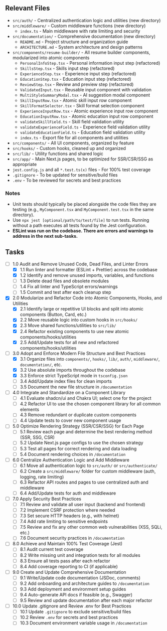## Relevant Files

- `src/auth/` - Centralized authentication logic and utilities (new directory)
- `src/middleware/` - Custom middleware functions (new directory)
  - `index.ts` - Main middleware with rate limiting and security
- `src/documentation/` - Comprehensive documentation (new directory)
  - `README.md` - Project structure and organization guide
  - `ARCHITECTURE.md` - System architecture and design patterns
- `src/components/resume-builder/` - All resume builder components, modularized into atomic components
  - `PersonalInfoStep.tsx` - Personal information input step (refactored)
  - `SkillsStep.tsx` - Skills input step (refactored) 
  - `ExperienceStep.tsx` - Experience input step (refactored)
  - `EducationStep.tsx` - Education input step (refactored)
  - `ReviewStep.tsx` - Review and preview step (refactored)
  - `ValidatedInput.tsx` - Reusable input component with validation
  - `MultiStyleSummaryModal.tsx` - AI suggestion modal component
  - `SkillInputRow.tsx` - Atomic skill input row component
  - `SkillFormatSelector.tsx` - Skill format selection component
  - `ExperienceInputRow.tsx` - Atomic experience input row component
  - `EducationInputRow.tsx` - Atomic education input row component
  - `validateSkillField.ts` - Skill field validation utility
  - `validateExperienceField.ts` - Experience field validation utility
  - `validateEducationField.ts` - Education field validation utility
  - `index.ts` - Export file for all components and utilities
- `src/components/` - All UI components, organized by feature
- `src/hooks/` - Custom hooks, cleaned up and organized
- `src/lib/` - Utility functions and shared logic
- `src/app/` - Main Next.js pages, to be optimized for SSR/CSR/SSG as appropriate
- `jest.config.js` and all `*.test.ts(x)` files - For 100% test coverage
- `.gitignore` - To be updated for sensitive/build files
- `.env` - To be reviewed for secrets and best practices

### Notes

- Unit tests should typically be placed alongside the code files they are testing (e.g., `MyComponent.tsx` and `MyComponent.test.tsx` in the same directory).
- Use `npx jest [optional/path/to/test/file]` to run tests. Running without a path executes all tests found by the Jest configuration.
- **ESLint was run on the codebase. There are errors and warnings to address in the next sub-tasks.**

## Tasks

- [ ] 1.0 Audit and Remove Unused Code, Dead Files, and Linter Errors
  - [x] 1.1 Run linter and formatter (ESLint + Prettier) across the codebase
  - [x] 1.2 Identify and remove unused imports, variables, and functions
  - [ ] 1.3 Delete dead files and obsolete modules
  - [ ] 1.4 Fix all linter and TypeScript errors/warnings
  - [ ] 1.5 Commit and test after each cleanup step

- [x] 2.0 Modularize and Refactor Code into Atomic Components, Hooks, and Utilities
  - [x] 2.1 Identify large or repetitive UI blocks and split into atomic components (Button, Card, etc.)
  - [x] 2.2 Move reusable logic into custom hooks in `src/hooks/`
  - [x] 2.3 Move shared functions/utilities to `src/lib/`
  - [x] 2.4 Refactor existing components to use new atomic components/hooks/utilities
  - [x] 2.5 Add/Update tests for all new and refactored components/hooks/utilities

- [ ] 3.0 Adopt and Enforce Modern File Structure and Best Practices
  - [x] 3.1 Organize files into `components/`, `hooks/`, `lib/`, `auth/`, `middleware/`, `documentation/`, etc.
  - [x] 3.2 Use absolute imports throughout the codebase
  - [x] 3.3 Enforce strict TypeScript mode in `tsconfig.json`
  - [ ] 3.4 Add/Update index files for clean imports
  - [ ] 3.5 Document the new file structure in `/documentation`

- [ ] 4.0 Integrate and Standardize on a Component Library
  - [ ] 4.1 Evaluate shadcn/ui and Chakra UI; select one for the project
  - [ ] 4.2 Refactor UI to use the chosen component library for all common elements
  - [ ] 4.3 Remove redundant or duplicate custom components
  - [ ] 4.4 Update tests to cover new component usage

- [ ] 5.0 Optimize Rendering Strategy (SSR/CSR/SSG) for Each Page
  - [ ] 5.1 Review each page and determine the best rendering method (SSR, SSG, CSR)
  - [ ] 5.2 Update Next.js page configs to use the chosen strategy
  - [ ] 5.3 Test all pages for correct rendering and data loading
  - [ ] 5.4 Document rendering choices in `/documentation`

- [ ] 6.0 Centralize Authentication Logic and Add Middleware
  - [ ] 6.1 Move all authentication logic to `src/auth/` or `src/authenticate/`
  - [ ] 6.2 Create a `src/middleware/` folder for custom middleware (auth, logging, rate limiting)
  - [ ] 6.3 Refactor API routes and pages to use centralized auth and middleware
  - [ ] 6.4 Add/Update tests for auth and middleware

- [ ] 7.0 Apply Security Best Practices
  - [ ] 7.1 Review and validate all user input (backend and frontend)
  - [ ] 7.2 Implement CSRF protection where needed
  - [ ] 7.3 Set secure HTTP headers (e.g., with helmet)
  - [ ] 7.4 Add rate limiting to sensitive endpoints
  - [ ] 7.5 Review and fix any other common web vulnerabilities (XSS, SQLi, etc.)
  - [ ] 7.6 Document security practices in `/documentation`

- [ ] 8.0 Achieve and Maintain 100% Test Coverage (Jest)
  - [ ] 8.1 Audit current test coverage
  - [ ] 8.2 Write missing unit and integration tests for all modules
  - [ ] 8.3 Ensure all tests pass after each refactor
  - [ ] 8.4 Add coverage reporting to CI (if applicable)

- [ ] 9.0 Create and Update Comprehensive Documentation
  - [ ] 9.1 Write/Update code documentation (JSDoc, comments)
  - [ ] 9.2 Add onboarding and architecture guides to `/documentation`
  - [ ] 9.3 Add deployment and environment setup guides
  - [ ] 9.4 Auto-generate API docs if feasible (e.g., Swagger)
  - [ ] 9.5 Review and update documentation after each major refactor

- [ ] 10.0 Update .gitignore and Review .env for Best Practices
  - [ ] 10.1 Update `.gitignore` to exclude sensitive/build files
  - [ ] 10.2 Review `.env` for secrets and best practices
  - [ ] 10.3 Document environment variable usage in `/documentation` 